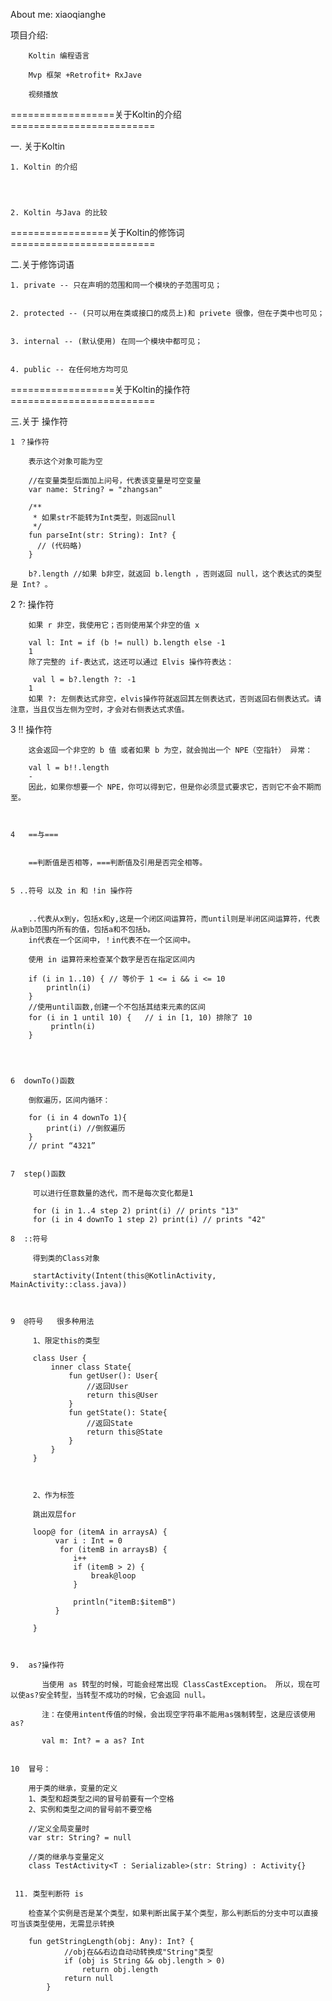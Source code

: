 
About me: xiaoqianghe


项目介绍:

        Koltin 编程语言

        Mvp 框架 +Retrofit+ RxJave

        视频播放









==================关于Koltin的介绍=========================

一. 关于Koltin

    1. Koltin 的介绍




    2. Koltin 与Java 的比较


=================关于Koltin的修饰词=========================

二.关于修饰词语

    1. private -- 只在声明的范围和同一个模块的子范围可见；


    2. protected -- (只可以用在类或接口的成员上)和 privete 很像，但在子类中也可见；


    3. internal -- (默认使用) 在同一个模块中都可见；


    4. public -- 在任何地方均可见


==================关于Koltin的操作符=========================

三.关于 操作符

    1 ？操作符

        表示这个对象可能为空

        //在变量类型后面加上问号，代表该变量是可空变量
        var name: String? = "zhangsan"

        /**
         * 如果str不能转为Int类型，则返回null
         */
        fun parseInt(str: String): Int? {
          // (代码略)
        }

        b?.length //如果 b非空，就返回 b.length ，否则返回 null，这个表达式的类型是 Int? 。





   2 ?: 操作符

        如果 r 非空，我使用它；否则使用某个非空的值 x

        val l: Int = if (b != null) b.length else -1
        1
        除了完整的 if-表达式，这还可以通过 Elvis 操作符表达：

         val l = b?.length ?: -1
        1
        如果 ?: 左侧表达式非空，elvis操作符就返回其左侧表达式，否则返回右侧表达式。请注意，当且仅当左侧为空时，才会对右侧表达式求值。



   3 !! 操作符


        这会返回一个非空的 b 值 或者如果 b 为空，就会抛出一个 NPE（空指针） 异常：

        val l = b!!.length
        -
        因此，如果你想要一个 NPE，你可以得到它，但是你必须显式要求它，否则它不会不期而至。



    4   ==与===


        ==判断值是否相等，===判断值及引用是否完全相等。


    5 ..符号 以及 in 和 !in 操作符


        ..代表从x到y，包括x和y,这是一个闭区间运算符，而until则是半闭区间运算符，代表从a到b范围内所有的值，包括a和不包括b。
        in代表在一个区间中，！in代表不在一个区间中。

        使用 in 运算符来检查某个数字是否在指定区间内

        if (i in 1..10) { // 等价于 1 <= i && i <= 10
            println(i)
        }
        //使用until函数,创建一个不包括其结束元素的区间
        for (i in 1 until 10) {   // i in [1, 10) 排除了 10
             println(i)
        }




    6  downTo()函数

        倒叙遍历，区间内循环：

        for (i in 4 downTo 1){
            print(i) //倒叙遍历
        }
        // print “4321”


    7  step()函数

         可以进行任意数量的迭代，而不是每次变化都是1

         for (i in 1..4 step 2) print(i) // prints "13"
         for (i in 4 downTo 1 step 2) print(i) // prints "42"

    8  ::符号

         得到类的Class对象

         startActivity(Intent(this@KotlinActivity, MainActivity::class.java))



    9  @符号   很多种用法

         1、限定this的类型

         class User {
             inner class State{
                 fun getUser(): User{
                     //返回User
                     return this@User
                 }
                 fun getState(): State{
                     //返回State
                     return this@State
                 }
             }
         }



         2、作为标签

         跳出双层for

         loop@ for (itemA in arraysA) {
              var i : Int = 0
               for (itemB in arraysB) {
                  i++
                  if (itemB > 2) {
                      break@loop
                  }

                  println("itemB:$itemB")
              }

         }



    9.  as?操作符

           当使用 as 转型的时候，可能会经常出现 ClassCastException。 所以，现在可以使as?安全转型，当转型不成功的时候，它会返回 null。

           注：在使用intent传值的时候，会出现空字符串不能用as强制转型，这是应该使用as?

           val m: Int? = a as? Int


    10  冒号：

        用于类的继承，变量的定义
        1、类型和超类型之间的冒号前要有一个空格
        2、实例和类型之间的冒号前不要空格

        //定义全局变量时
        var str: String? = null

        //类的继承与变量定义
        class TestActivity<T : Serializable>(str: String) : Activity{}


     11. 类型判断符 is

        检查某个实例是否是某个类型，如果判断出属于某个类型，那么判断后的分支中可以直接可当该类型使用，无需显示转换

        fun getStringLength(obj: Any): Int? {
                //obj在&&右边自动动转换成"String"类型
                if (obj is String && obj.length > 0)
                    return obj.length
                return null
            }













